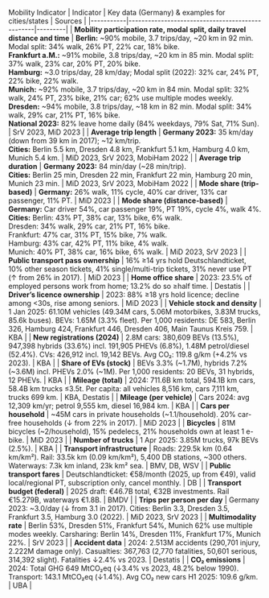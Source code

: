 


Mobility Indicator
| Indicator | Key data (Germany) & examples for cities/states | Sources |
|-----------|-------------------------------------------------|---------|
| **Mobility participation rate, modal split, daily travel distance and time** | **Berlin:** ~90% mobile, 3.7 trips/day, ~20 km in 92 min. Modal split: 34% walk, 26% PT, 22% car, 18% bike.<br>**Frankfurt a.M.:** ~91% mobile, 3.8 trips/day, ~20 km in 85 min. Modal split: 37% walk, 23% car, 20% PT, 20% bike.<br>**Hamburg:** ~3.0 trips/day, 28 km/day; Modal split (2022): 32% car, 24% PT, 22% bike, 22% walk.<br>**Munich:** ~92% mobile, 3.7 trips/day, ~20 km in 84 min. Modal split: 32% walk, 24% PT, 23% bike, 21% car; 62% use multiple modes weekly.<br>**Dresden:** ~94% mobile, 3.8 trips/day, ~18 km in 82 min. Modal split: 34% walk, 29% car, 21% PT, 16% bike.<br>**National 2023:** 82% leave home daily (84% weekdays, 79% Sat, 71% Sun). | SrV 2023, MiD 2023 |
| **Average trip length** | **Germany 2023:** 35 km/day (down from 39 km in 2017); ~12 km/trip.<br>**Cities:** Berlin 5.5 km, Dresden 4.8 km, Frankfurt 5.1 km, Hamburg 4.0 km, Munich 5.4 km. | MiD 2023, SrV 2023, MobiHam 2022 |
| **Average trip duration** | **Germany 2023:** 84 min/day (~28 min/trip).<br>**Cities:** Berlin 25 min, Dresden 22 min, Frankfurt 22 min, Hamburg 20 min, Munich 23 min. | MiD 2023, SrV 2023, MobiHam 2022 |
| **Mode share (trip-based)** | **Germany:** 26% walk, 11% cycle, 40% car driver, 13% car passenger, 11% PT. | MiD 2023 |
| **Mode share (distance-based)** | **Germany:** Car driver 54%, car passenger 19%, PT 19%, cycle 4%, walk 4%.<br>**Cities:** Berlin: 43% PT, 38% car, 13% bike, 6% walk.<br>Dresden: 34% walk, 29% car, 21% PT, 16% bike.<br>Frankfurt: 47% car, 31% PT, 15% bike, 7% walk.<br>Hamburg: 43% car, 42% PT, 11% bike, 4% walk.<br>Munich: 40% PT, 38% car, 16% bike, 6% walk. | MiD 2023, SrV 2023 |
| **Public transport pass ownership** | 16% ≥14 yrs hold Deutschlandticket, 10% other season tickets, 41% single/multi-trip tickets, 31% never use PT (↑ from 26% in 2017). | MiD 2023 |
| **Home office share** | 2023: 23.5% of employed persons work from home; 13.2% do so ≥half time. | Destatis |
| **Driver’s licence ownership** | 2023: 88% ≥18 yrs hold licence; decline among <30s, rise among seniors. | MiD 2023 |
| **Vehicle stock and density** | 1 Jan 2025: 61.10M vehicles (49.34M cars, 5.06M motorbikes, 3.83M trucks, 85.6k buses). BEVs: 1.65M (3.3% fleet). Per 1,000 residents: DE 583, Berlin 326, Hamburg 424, Frankfurt 446, Dresden 406, Main Taunus Kreis 759. | KBA |
| **New registrations (2024)** | 2.8M cars: 380,609 BEVs (13.5%), 947,398 hybrids (33.6%) incl. 191,905 PHEVs (6.8%), 1.48M petrol/diesel (52.4%). CVs: 426,912 incl. 19,142 BEVs. Avg CO₂: 119.8 g/km (+4.2% vs 2023). | KBA |
| **Share of EVs (stock)** | BEVs 3.3% (~1.7M), hybrids 7.2% (~3.6M) incl. PHEVs 2.0% (~1M). Per 1,000 residents: 20 BEVs, 31 hybrids, 12 PHEVs. | KBA |
| **Mileage (total)** | 2024: 711.6B km total, 594.1B km cars, 58.4B km trucks ≤3.5t. Per capita: all vehicles 8,516 km, cars 7,111 km, trucks 699 km. | KBA, Destatis |
| **Mileage (per vehicle)** | Cars 2024: avg 12,309 km/yr; petrol 9,555 km, diesel 16,984 km. | KBA |
| **Cars per household** | ~45M cars in private households (~1.1/household). 20% car-free households (↓ from 22% in 2017). | MiD 2023 |
| **Bicycles** | 81M bicycles (~2/household), 15% pedelecs, 21% households own at least 1 e-bike. | MiD 2023 |
| **Number of trucks** | 1 Apr 2025: 3.85M trucks, 97k BEVs (2.5%). | KBA |
| **Transport infrastructure** | Roads: 229.5k km (0.64 km/km²). Rail: 33.5k km (0.09 km/km²), 5,400 DB stations, ~300 others. Waterways: 7.3k km inland, 23k km² sea. | BMV, DB, WSV |
| **Public transport fares** | Deutschlandticket: €58/month (2025, up from €49), valid local/regional PT, subscription only, cancel monthly. | DB |
| **Transport budget (federal)** | 2025 draft: €46.7B total, €32B investments. Rail €15.279B, waterways €1.8B. | BMDV |
| **Trips per person per day** | Germany 2023: ~3.0/day (↓ from 3.1 in 2017). Cities: Berlin 3.3, Dresden 3.5, Frankfurt 3.5, Hamburg 3.0 (2022). | MiD 2023, SrV 2023 |
| **Multimodality rate** | Berlin 53%, Dresden 51%, Frankfurt 54%, Munich 62% use multiple modes weekly. Carsharing: Berlin 14%, Dresden 11%, Frankfurt 17%, Munich 22%. | SrV 2023 |
| **Accident data** | 2024: 2.513M accidents (290,701 injury, 2.222M damage only). Casualties: 367,763 (2,770 fatalities, 50,601 serious, 314,392 slight). Fatalities ↓2.4% vs 2023. | Destatis |
| **CO₂ emissions** | 2024: Total GHG 649 MtCO₂eq (↓3.4% vs 2023, 48.2% below 1990). Transport: 143.1 MtCO₂eq (↓1.4%). Avg CO₂ new cars H1 2025: 109.6 g/km. | UBA |


